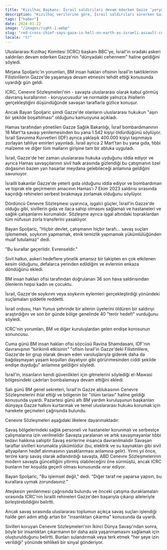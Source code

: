 ```yaml
---
title: "Kızılhaç Başkanı: İsrail saldırıları devam ederken Gazze ‘yeryüzünde cehennem’"
description: "Kızılhaç verilerine göre, İsrail saldırıları sürerken Gazze’deki insani kriz giderek şiddetleniyor."
tags: ["haber"]
date: 2024-01-22
image: "/images/right-1.webp"
slug: "red-cross-chief-says-gaza-is-hell-on-earth-as-israeli-assault-continues"
locale: "tr"
---
```


Uluslararası Kızılhaç Komitesi (ICRC) başkanı BBC'ye, İsrail'in oradaki askeri saldırıları devam ederken Gazze'nin "dünyadaki cehennem" haline geldiğini söyledi.

Mirjana Spoljaric'in yorumları, BM insan hakları ofisinin İsrail'in taktiklerinin Filistinlilerin Gazze'de yaşamaya devam etmesini tehdit ettiği konusunda uyardığı gün geldi.

ICRC, Cenevre Sözleşmeleri'nin - savaşta uluslararası olarak kabul görmüş davranış kurallarının - koruyucusudur ve normalde yalnızca ihlallerin gerçekleştiğini düşündüğünde savaşan taraflarla gizlice konuşur.

Ancak Bayan Spoljaric şimdi Gazze'de olanların uluslararası hukukun "aşırı bir şekilde boşaltılması" olduğunu kamuoyuna açıkladı.

Hamas tarafından yönetilen Gazze Sağlık Bakanlığı, İsrail bombardımanının 18 Mart'ta savaşı yenilemesinden bu yana 1.542 kişiyi öldürdüğünü söylüyor. İsrail Savunma Kuvvetleri (IDF) ayrıca yaklaşık 400.000 kişiyi taşınmaya zorlayan tahliye emirleri yayınladı. İsrail ayrıca 2 Mart'tan bu yana gıda, tıbbi malzeme ve diğer tüm malların girişine tam bir abluka uyguladı.

İsrail, Gazze'de her zaman uluslararası hukuka uyduğunu iddia ediyor ve ayrıca Hamas savaşçılarının sivil halk arasında gizlendiği bu çatışmanın özel doğasının bazen yan hasarlar meydana gelebileceği anlamına geldiğini savunuyor.

İsrailli bakanlar Gazze'de yeterli gıda olduğunu iddia ediyor ve bombardıman ve toprak ele geçirmenin amacının Hamas'ı 7 Ekim 2023 saldırısı sırasında kaçırdığı rehineleri serbest bırakmaya zorlamak olduğunu söylüyor.

Dördüncü Cenevre Sözleşmesi uyarınca, işgalci güçler, İsrail'in Gazze'de olduğu gibi, sivillerin gıda ve ilaca sahip olmasını sağlamalı ve hastaneleri ve sağlık çalışanlarını korumalıdır. Sözleşme ayrıca işgal altındaki topraklardan tüm nüfusun zorla transferini yasaklıyor.

Bayan Spoljaric, "Hiçbir devlet, çatışmanın hiçbir tarafı... savaş suçları işlememek, soykırım yapmamak, etnik temizlik yapmamak yükümlülüğünden muaf tutulamaz" dedi.

"Bu kurallar geçerlidir. Evrenseldir."

Sivil halkın, askeri hedeflere yönelik amansız bir takipten en çok etkilenen kesim olduğunu, defalarca yerinden edildiğini ve evlerinin enkaza döndüğünü ekledi.

BM insan hakları ofisi tarafından doğrulanan 36 son hava saldırısından ölenlerin hepsi kadın ve çocuktu.

İsrail, Gazze'de soykırım veya soykırım eylemleri gerçekleştirdiği yönündeki suçlamaları şiddetle reddetti.

İsrail ordusu, Han Yunus şehrinde bir ailenin üyelerini öldüren bir saldırıyı araştırdığını ve son bir günde bölge genelinde 40 "terör hedefi" vurduğunu söyledi.

ICRC'nin yorumları, BM ve diğer kuruluşlardan gelen endişe korosunun sonuncusu.

Cuma günü BM insan hakları ofisi sözcüsü Ravina Shamdasani, IDF'nin davranışının "birikimli etkisinin" "ofisin İsrail'in Gazze'deki Filistinlilere, Gazze'de bir grup olarak devam eden varoluşlarıyla giderek daha da bağdaşmayan yaşam koşulları dayatıyor gibi görünmesinden ciddi şekilde endişe duyduğu" anlamına geldiğini söyledi.

İsrail'in, insanların kendi güvenlikleri için gitmelerini söylediği el-Mawasi bölgesindeki çadırları bombalamaya devam ettiğini ekledi.

Salı günü BM genel sekreteri, İsrail'in Gazze ablukasının Cenevre Sözleşmelerini ihlal ettiği ve bölgenin bir "ölüm tarlası" haline geldiği konusunda uyardı. Pazartesi günü altı BM yardım kuruluşunun başkanları dünyaya Gazze halkını kurtarmak ve temel uluslararası hukuku korumak için harekete geçmeleri çağrısında bulundu.

Cenevre Sözleşmeleri aşağıdaki ilkelere dayanmaktadır:

Savaş bölgelerindeki sağlık personeli ve hastaneler korunmalı ve serbestçe çalışmalarına izin verilmelidir
Savaşta yaralanan ve artık savaşmayanlar tıbbi tedavi hakkına sahiptir
Savaş esirlerine insanca davranılmalıdır
Savaşan taraflar sivilleri korumakla yükümlüdür (bu, elektrik ve su kaynakları gibi sivil altyapıların hedef alınmasının yasaklanması anlamına gelir).
Yirmi yıl önce, teröre karşı savaş olarak adlandırdığı savaşta, ABD Cenevre Sözleşmelerinin modern savaşta güncelliğini yitirmiş olabileceğini öne sürmüştü, ancak ICRC bunların her koşulda geçerli olması konusunda ısrar ediyor.

Bayan Spoljaric, "Bu işlemsel değil," dedi. "Diğer taraf ne yaparsa yapsın, bu kurallara uymak zorundasınız."

Ateşkesin yenilenmesi çağrısında bulundu ve önceki çatışma duraklamaları sırasında ICRC'nin İsrailli rehineleri Gazze'den başarıyla çıkarıp aileleriyle birleştirebildiğini belirtti.

Ancak savaş sırasında uluslararası toplumun açıkça savaş suçları işlendiği halde geri adım attığı artan bir "insanlıktan çıkarma" konusunda da uyardı.

Sivilleri koruyan Cenevre Sözleşmeleri'nin İkinci Dünya Savaşı'ndan sonra, böyle bir insanlıktan çıkarmanın bir daha asla yaşanmamasını sağlamak için oluşturulduğunu belirtti. Bunları sulandırmak veya terk etmek "her şeye izin verildiği" yönünde tehlikeli bir sinyal gönderiyor.
